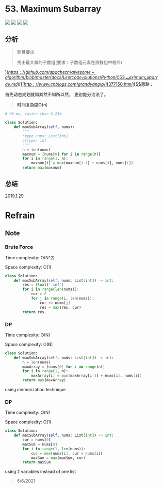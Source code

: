 # 53. Maximum Subarray

![](https://img.shields.io/badge/Difficulty-Easy-%235cb85c)
![](https://img.shields.io/badge/topic-array-critical)
![](https://img.shields.io/badge/topic-dp-critical)
![](https://img.shields.io/badge/topic-divide&conquer-critical)

## 分析

> 题目要求
> 
> 找出最大和的子数组(要求：子数组元素在原数组中相邻)

[$](https://github.com/apachecn/awesome-algorithm/blob/master/docs/Leetcode_Solutions/Python/053._maximum_subarray.md)[$$](http://www.cnblogs.com/grandyang/p/4377150.html)[$$$](https://blog.csdn.net/fuxuemingzhu/article/details/71101802#_25)思路：

首先动态规划就知其然不知所以然。
更别提分治法了。

> **时间复杂度O(n)**

```python
# 96 ms, faster than 6.23%

class Solution:
	def maxSubArray(self, nums):
		"""
		:type nums: List[int]
		:rtype: int
		"""
		n = len(nums)
		maxnum = [nums[0] for i in range(n)]
		for i in range(1, n):
			maxnum[i] = max(maxnum[i-1] + nums[i], nums[i])
		return max(maxnum)
```

## 总结

2019.1.29

# Refrain

## Note

### Brute Force

Time complexity: O(N^2)

Space complexity: O(1)

```python
class Solution:
    def maxSubArray(self, nums: List[int]) -> int:
        res = float('-inf')
        for i in range(len(nums)):
            cur = 0
            for j in range(i, len(nums)):
                cur += nums[j]
                res = max(res, cur)
        return res
```

### DP

Time complexity: O(N)

Space complexity: O(N)

```python
class Solution:
    def maxSubArray(self, nums: List[int]) -> int:
    	n = len(nums)
    	maxArray = [nums[0] for i in range(n)]
    	for i in range(1, n):
    		maxArray[i] = max(maxArray[i-1] + nums[i], nums[i])
    	return max(maxArray)
```

using memorization technique

### DP

Time complexity: O(N)

Space complexity: O(1)

```python
class Solution:
    def maxSubArray(self, nums: List[int]) -> int:
    	cur = nums[0]
    	maxSum = nums[0]
    	for i in range(1, len(nums)):
    		cur = max(nums[i], cur + nums[i])
    		maxSum = max(maxSum, cur)
    	return maxSum
```

using 2 variables instead of one list


> 6/6/2021
